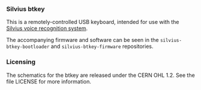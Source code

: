 ### Silvius btkey

This is a remotely-controlled USB keyboard, intended for use with the [Silvius
voice recognition system](http://voxhub.io/silvius).

The accompanying firmware and software can be seen in the
`silvius-btkey-bootloader` and `silvius-btkey-firmware` repositories.

### Licensing

The schematics for the btkey are released under the CERN OHL 1.2. See the file
LICENSE for more information.
